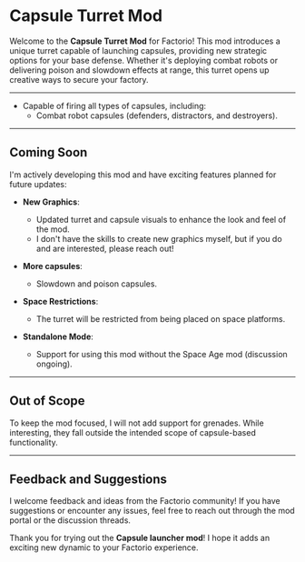 # Capsule Turret Mod

Welcome to the **Capsule Turret Mod** for Factorio! This mod introduces a unique turret capable of launching capsules, providing new strategic options for your base defense. Whether it's deploying combat robots or delivering poison and slowdown effects at range, this turret opens up creative ways to secure your factory.

---

- Capable of firing all types of capsules, including:
  - Combat robot capsules (defenders, distractors, and destroyers).

---

## Coming Soon

I'm actively developing this mod and have exciting features planned for future updates:

- **New Graphics**:
  - Updated turret and capsule visuals to enhance the look and feel of the mod.
  - I don't have the skills to create new graphics myself, but if you do and are interested, please reach out!

- **More capsules**:

  - Slowdown and poison capsules.

- **Space Restrictions**:

  - The turret will be restricted from being placed on space platforms.

- **Standalone Mode**:

  - Support for using this mod without the Space Age mod (discussion ongoing).

---

## Out of Scope

To keep the mod focused, I will not add support for grenades. While interesting, they fall outside the intended scope of capsule-based functionality.

---

## Feedback and Suggestions

I welcome feedback and ideas from the Factorio community! If you have suggestions or encounter any issues, feel free to reach out through the mod portal or the discussion threads.

Thank you for trying out the **Capsule launcher mod**! I hope it adds an exciting new dynamic to your Factorio experience.
